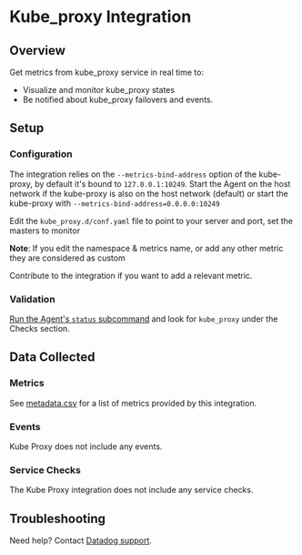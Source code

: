# Kube_proxy Integration

## Overview

Get metrics from kube_proxy service in real time to:

- Visualize and monitor kube_proxy states
- Be notified about kube_proxy failovers and events.

## Setup

### Configuration

The integration relies on the `--metrics-bind-address` option of the kube-proxy, by default it's bound to `127.0.0.1:10249`. Start the Agent on the host network if the kube-proxy is also on the host network (default) or start the kube-proxy with `--metrics-bind-address=0.0.0.0:10249`

Edit the `kube_proxy.d/conf.yaml` file to point to your server and port, set the masters to monitor

**Note**: If you edit the namespace & metrics name, or add any other metric they are considered as custom

Contribute to the integration if you want to add a relevant metric.

### Validation

[Run the Agent's `status` subcommand][1] and look for `kube_proxy` under the Checks section.

## Data Collected

### Metrics

See [metadata.csv][2] for a list of metrics provided by this integration.

### Events

Kube Proxy does not include any events.

### Service Checks

The Kube Proxy integration does not include any service checks.

## Troubleshooting

Need help? Contact [Datadog support][3].

[1]: https://docs.khulnasoft.com/agent/guide/agent-commands/#agent-status-and-information
[2]: https://github.com/KhulnaSoft/integrations-core/blob/master/kube_proxy/metadata.csv
[3]: https://docs.khulnasoft.com/help/
